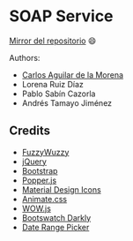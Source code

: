 # SOAP Service

[Mirror del repositorio](https://github.com/EternalReturnStudio/soap) :smile:

Authors:

- [Carlos Aguilar de la Morena](https://neko250.github.io)
- Lorena Ruiz Díaz
- Pablo Sabín Cazorla
- Andrés Tamayo Jiménez

## Credits

- [FuzzyWuzzy](https://xdrop.github.io/fuzzywuzzy/)
- [jQuery](https://jquery.com/)
- [Bootstrap](http://getbootstrap.com/)
- [Popper.js](https://popper.js.org/)
- [Material Design Icons](https://material.io/icons/)
- [Animate.css](https://daneden.github.io/animate.css/)
- [WOW.js](http://mynameismatthieu.com/WOW/)
- [Bootswatch Darkly](https://bootswatch.com/darkly/)
- [Date Range Picker](http://www.daterangepicker.com/)
